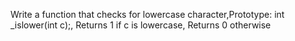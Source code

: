 Write a function that checks for lowercase character,Prototype: int _islower(int c);, Returns 1 if c is lowercase, Returns 0 otherwise
